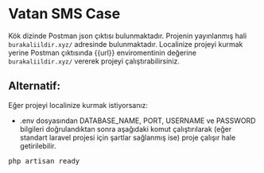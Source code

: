 # Vatan SMS Case

Kök dizinde Postman json çıktısı bulunmaktadır. Projenin yayınlanmış hali <code>burakaliildir.xyz/</code> adresinde bulunmaktadır. Localinize projeyi kurmak yerine Postman çıktısında {{url}} enviromentinin değerine <code>burakaliildir.xyz/</code> vererek projeyi çalıştırabilirsiniz.


## Alternatif:
Eğer projeyi localinize kurmak istiyorsanız:
- .env dosyasından DATABASE_NAME, PORT, USERNAME ve PASSWORD bilgileri doğrulandıktan sonra aşağıdaki komut çalıştırılarak (eğer standart laravel projesi için şartlar sağlanmış ise) proje çalışır hale getirilebilir.


<pre>
php artisan ready
</pre>
